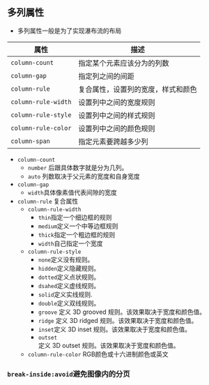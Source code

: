 ## 多列属性
- 多列属性一般是为了实现瀑布流的布局


| 属性                | 描述                               |
| ------------------- | ---------------------------------- |
| `column-count`      | 指定某个元素应该分为的列数         |
| `column-gap`        | 指定列之间的间距                   |
| `column-rule`       | 复合属性，设置列的宽度，样式和颜色 |
| `column-rule-width` | 设置列中之间的宽度规则             |
| `column-rule-style` | 设置列中之间的样式规则             |
| `column-rule-color` | 设置列中之间的颜色规则             |
| `column-span`       | 指定元素要跨越多少列               |

- `column-count` 
	- `number` 后跟具体数字就是分为几列。
	- `auto`  列数取决于父元素的宽度和自身宽度
- `column-gap` 
	- `width`具体像素值代表间隙的宽度
- `column-rule`  复合属性
	- `column-rule-width`
		- `thin`指定一个细边框的规则
		- `medium`定义一个中等边框规则
		- `thick`指定一个粗边框的规则
		- `width`自己指定一个宽度
	- `column-rule-style` 
		- `none`定义没有规则。
		- `hidden`定义隐藏规则。
		- `dotted`定义点状规则。
		- `dsahed`定义虚线规则。
		- `solid`定义实线规则.
		- `double`定义双线规则。
		- `groove`  定义 3D grooved 规则。该效果取决于宽度和颜色值。
		- `ridge`  定义 3D ridged 规则。该效果取决于宽度和颜色值。
		- `inset`定义 3D inset 规则。该效果取决于宽度和颜色值。
		- `outset`  
定义 3D outset 规则。该效果取决于宽度和颜色值。
	- `column-rule-color` RGB颜色或十六进制颜色或英文

### `break-inside:avoid`避免图像内的分页